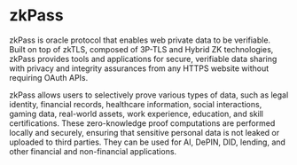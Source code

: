 # zkPass

zkPass is oracle protocol that enables web private data to be verifiable. Built on top of zkTLS, composed of 3P-TLS and Hybrid ZK technologies, zkPass provides tools and applications for secure, verifiable data sharing with privacy and integrity assurances from any HTTPS website without requiring OAuth APIs.

zkPass allows users to selectively prove various types of data, such as legal identity, financial records, healthcare information, social interactions, gaming data, real-world assets, work experience, education, and skill certifications. These zero-knowledge proof computations are performed locally and securely, ensuring that sensitive personal data is not leaked or uploaded to third parties. They can be used for AI, DePIN, DID, lending, and other financial and non-financial applications.

